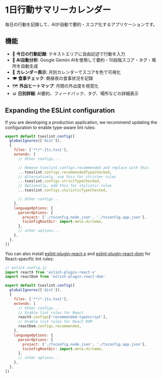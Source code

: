 # 1日行動サマリーカレンダー

毎日の行動を記録して、AIが自動で要約・スコア化するアプリケーションです。

## 機能

- 📝 **今日の行動記録**: テキストエリアに自由記述で行動を入力
- 🤖 **AI自動分析**: Google Gemini AIを使用して要約・10段階スコア・タグ・場所を自動生成
- 📅 **カレンダー表示**: 月別カレンダーでスコアを色で可視化
- 🍽️ **食事チェック**: 朝昼夜の食事状況を記録
- 🗺️ **外出ヒートマップ**: 月間の外出度を視覚化
- 📊 **日別詳細**: AI要約、フィードバック、タグ、場所などの詳細表示

## Expanding the ESLint configuration

If you are developing a production application, we recommend updating the configuration to enable type-aware lint rules:

```js
export default tseslint.config([
  globalIgnores(['dist']),
  {
    files: ['**/*.{ts,tsx}'],
    extends: [
      // Other configs...

      // Remove tseslint.configs.recommended and replace with this
      ...tseslint.configs.recommendedTypeChecked,
      // Alternatively, use this for stricter rules
      ...tseslint.configs.strictTypeChecked,
      // Optionally, add this for stylistic rules
      ...tseslint.configs.stylisticTypeChecked,

      // Other configs...
    ],
    languageOptions: {
      parserOptions: {
        project: ['./tsconfig.node.json', './tsconfig.app.json'],
        tsconfigRootDir: import.meta.dirname,
      },
      // other options...
    },
  },
])
```

You can also install [eslint-plugin-react-x](https://github.com/Rel1cx/eslint-react/tree/main/packages/plugins/eslint-plugin-react-x) and [eslint-plugin-react-dom](https://github.com/Rel1cx/eslint-react/tree/main/packages/plugins/eslint-plugin-react-dom) for React-specific lint rules:

```js
// eslint.config.js
import reactX from 'eslint-plugin-react-x'
import reactDom from 'eslint-plugin-react-dom'

export default tseslint.config([
  globalIgnores(['dist']),
  {
    files: ['**/*.{ts,tsx}'],
    extends: [
      // Other configs...
      // Enable lint rules for React
      reactX.configs['recommended-typescript'],
      // Enable lint rules for React DOM
      reactDom.configs.recommended,
    ],
    languageOptions: {
      parserOptions: {
        project: ['./tsconfig.node.json', './tsconfig.app.json'],
        tsconfigRootDir: import.meta.dirname,
      },
      // other options...
    },
  },
])
```
